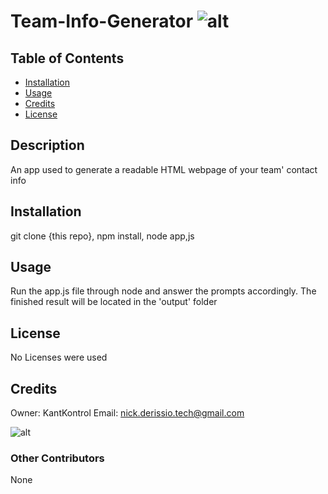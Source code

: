 
# Team-Info-Generator ![alt](https://img.shields.io/badge/build-passing-brightgreen)

## Table of Contents

* [Installation](#installation)
* [Usage](#usage)
* [Credits](#credits)
* [License](#license)

## Description
An app used to generate a readable HTML webpage of your team' contact info

## Installation
git clone {this repo}, npm install, node app,js

## Usage
Run the app.js file through node and answer the prompts accordingly. The finished result will be located in the 'output' folder

## License

No Licenses were used

## Credits

Owner: KantKontrol Email: nick.derissio.tech@gmail.com

![alt](https://avatars0.githubusercontent.com/u/57921318?v=4)

### Other Contributors

None

